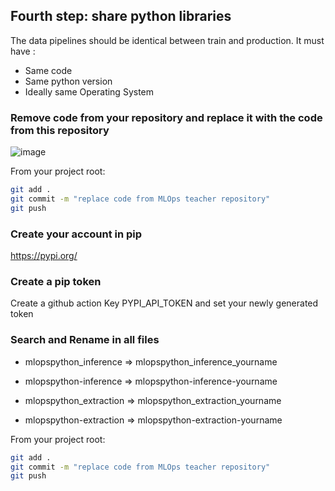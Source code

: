 ## Fourth step: share python libraries

The data pipelines should be identical between train and production.
It must have :
- Same code
- Same python version
- Ideally same Operating System

### Remove code from your repository and replace it with the code from this repository

![image](https://user-images.githubusercontent.com/52236059/226585078-0d7cd2dd-b0b5-43bd-bcaa-3b5c6550bbbe.png)

From your project root:
```bash
git add .
git commit -m "replace code from MLOps teacher repository"
git push
```

### Create your account in pip
https://pypi.org/

### Create a pip token

Create a github action Key PYPI_API_TOKEN and set your newly generated token

### Search and Rename in all files 

- mlopspython_inference => mlopspython_inference_yourname
- mlopspython-inference => mlopspython-inference-yourname

- mlopspython_extraction => mlopspython_extraction_yourname
- mlopspython-extraction => mlopspython-extraction-yourname

From your project root:
```bash
git add .
git commit -m "replace code from MLOps teacher repository"
git push
```
